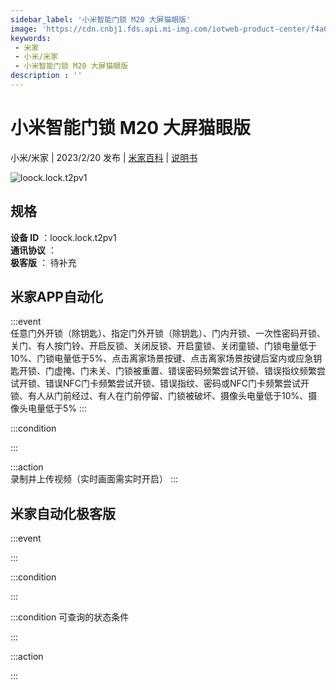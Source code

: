```yaml
---
sidebar_label: '小米智能门锁 M20 大屏猫眼版'
image: 'https://cdn.cnbj1.fds.api.mi-img.com/iotweb-product-center/f4a69021231f7c16098225439d63d866_1664417178486.png?GalaxyAccessKeyId=AKVGLQWBOVIRQ3XLEW&Expires=9223372036854775807&Signature=6VKmKoXdsj6F/0nC1RwRHFPtw9k='
keywords: 
 - 米家
 - 小米/米家
 - 小米智能门锁 M20 大屏猫眼版
description : ''
---
```

# 小米智能门锁 M20 大屏猫眼版

小米/米家 | 2023/2/20 发布 | [米家百科](https://home.mi.com/webapp/content/baike/product/index.html?model=loock.lock.t2pv1) | [说明书](https://home.mi.com/views/introduction.html?model=loock.lock.t2pv1&region=cn)

![loock.lock.t2pv1](https://cdn.cnbj1.fds.api.mi-img.com/iotweb-product-center/f4a69021231f7c16098225439d63d866_1664417178486.png?GalaxyAccessKeyId=AKVGLQWBOVIRQ3XLEW&Expires=9223372036854775807&Signature=6VKmKoXdsj6F/0nC1RwRHFPtw9k=)

## 规格  
> 
**设备 ID** ：loock.lock.t2pv1  
**通讯协议** ：  
**极客版**  ： 待补充 


## 米家APP自动化  

:::event  
任意门外开锁（除钥匙）、指定门外开锁（除钥匙）、门内开锁、一次性密码开锁、关门、有人按门铃、开启反锁、关闭反锁、开启童锁、关闭童锁、门锁电量低于10%、门锁电量低于5%、点击离家场景按键、点击离家场景按键后室内或应急钥匙开锁、门虚掩、门未关、门锁被重置、错误密码频繁尝试开锁、错误指纹频繁尝试开锁、错误NFC门卡频繁尝试开锁、错误指纹、密码或NFC门卡频繁尝试开锁、有人从门前经过、有人在门前停留、门锁被破坏、摄像头电量低于10%、摄像头电量低于5%
:::

:::condition  

:::

:::action   
录制并上传视频（实时画面需实时开启）
:::

## 米家自动化极客版  

:::event  

:::

:::condition  

:::

:::condition 可查询的状态条件  

:::

:::action  

:::

        
